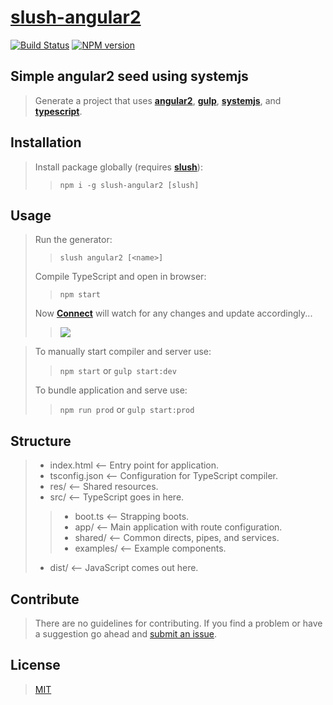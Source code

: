 [slush-angular2](https://www.npmjs.com/package/slush-angular2)
==============

[![Build Status](https://travis-ci.org/RyanMetin/slush-angular2.svg?branch=master)](https://travis-ci.org/TheVelourFog/slush-angular2)
[![NPM version](https://badge-me.herokuapp.com/api/npm/slush-angular2.png)](http://badges.enytc.com/for/npm/slush-angular2)

## Simple angular2 seed using systemjs
>Generate a project that uses **[angular2](https://www.npmjs.com/package/angular2)**, **[gulp](https://www.npmjs.com/package/gulp)**, **[systemjs](https://www.npmjs.com/package/systemjs)**, and **[typescript](https://typescriptlang.org)**.

## Installation
>Install package globally (requires **[slush](https://www.npmjs.com/package/slush)**):
>>`npm i -g slush-angular2 [slush]`

## Usage
>Run the generator:
>>`slush angular2 [<name>]`
>
>Compile TypeScript and open in browser:
>>`npm start`
>
> Now **[Connect](https://www.npmjs.com/package/gulp-connect)** will watch for any changes and update accordingly...
>>![](http://i.imgur.com/85O2cvX.gif)

>To manually start compiler and server use:
>>`npm start` or `gulp start:dev`
>
>To bundle application and serve use:
>>`npm run prod` or `gulp start:prod`

## Structure
>* index.html  <-- Entry point for application.
>* tsconfig.json  <-- Configuration for TypeScript compiler.
>* res/  <-- Shared resources.
>* src/  <-- TypeScript goes in here.
>>* boot.ts  <-- Strapping boots.
>>* app/ <-- Main application with route configuration.
>>* shared/ <-- Common directs, pipes, and services.
>>* examples/ <-- Example components.
>* dist/  <-- JavaScript comes out here.

## Contribute
>There are no guidelines for contributing. If you find a problem or have a suggestion go ahead and [submit an issue](https://github.com/ryanmetin/slush-angular2/issues).

## License
>[MIT](https://github.com/thevelourfog/slush-angular2/blob/master/LICENSE)
